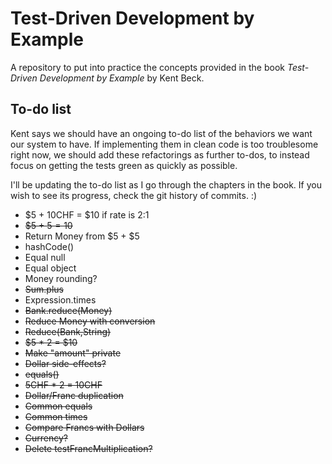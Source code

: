 # Test-Driven Development by Example
A repository to put into practice the concepts provided in the book *Test-Driven Development by Example* by Kent Beck.

## To-do list
Kent says we should have an ongoing to-do list of the behaviors we want our system to have. If implementing them in clean code is too troublesome right now, we should add these refactorings as further to-dos, to instead focus on getting the tests green as quickly as possible.

I'll be updating the to-do list as I go through the chapters in the book. If you wish to see its progress, check the git history of commits. :)

* $5 + 10CHF = $10 if rate is 2:1
* ~~$5 + $5 = 10$~~
* Return Money from $5 + $5
* hashCode()
* Equal null
* Equal object
* Money rounding?
* ~~Sum.plus~~
* Expression.times
* ~~Bank.reduce(Money)~~
* ~~Reduce Money with conversion~~
* ~~Reduce(Bank,String)~~
* ~~$5 * 2 = $10~~
* ~~Make "amount" private~~
* ~~Dollar side-effects?~~
* ~~equals()~~
* ~~5CHF * 2 = 10CHF~~
* ~~Dollar/Franc duplication~~
* ~~Common equals~~
* ~~Common times~~
* ~~Compare Francs with Dollars~~
* ~~Currency?~~
* ~~Delete testFrancMultiplication?~~